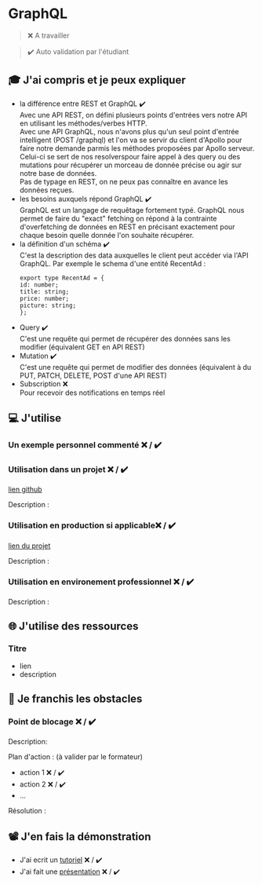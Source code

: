 # GraphQL

> ❌ A travailler

> ✔️ Auto validation par l'étudiant

## 🎓 J'ai compris et je peux expliquer

- la différence entre REST et GraphQL ✔️ <br/>
  Avec une API REST, on défini plusieurs points d'entrées vers notre API en utilisant les méthodes/verbes HTTP.<br/>
  Avec une API GraphQL, nous n'avons plus qu'un seul point d'entrée intelligent (POST /graphql) et l'on va se servir du client d'Apollo pour faire notre demande parmis les méthodes proposées par Apollo serveur. Celui-ci se sert de nos resolverspour faire appel à des query ou des mutations pour récupérer un morceau de donnée précise ou agir sur notre base de données.
  <br />
  Pas de typage en REST, on ne peux pas connaître en avance les données reçues.
  <br/>
- les besoins auxquels répond GraphQL ✔️ <br/>
  GraphQL est un langage de requêtage fortement typé. GraphQL nous permet de faire du "exact" fetching on répond à la contrainte d'overfetching de données en REST en précisant exactement pour chaque besoin quelle donnée l'on souhaite récupérer.
  <br/>
- la définition d'un schéma ✔️ <br/>
  C'est la description des data auxquelles le client peut accéder via l'API GraphQL. Par exemple le schema d'une entité RecentAd : <br/>
  ```
  export type RecentAd = {
  id: number;
  title: string;
  price: number;
  picture: string;
  };
  ```
- Query ✔️ <br/>
  C'est une requête qui permet de récupérer des données sans les modifier (équivalent GET en API REST) <br/>
- Mutation ✔️ <br/>
  C'est une requête qui permet de modifier des données (équivalent à du PUT, PATCH, DELETE, POST d'une API REST)
  <br/>
- Subscription ❌ <br/>
  Pour recevoir des notifications en temps réel
  <br/>

## 💻 J'utilise

### Un exemple personnel commenté ❌ / ✔️

### Utilisation dans un projet ❌ / ✔️

[lien github](...)

Description :

### Utilisation en production si applicable❌ / ✔️

[lien du projet](...)

Description :

### Utilisation en environement professionnel ❌ / ✔️

Description :

## 🌐 J'utilise des ressources

### Titre

- lien
- description

## 🚧 Je franchis les obstacles

### Point de blocage ❌ / ✔️

Description:

Plan d'action : (à valider par le formateur)

- action 1 ❌ / ✔️
- action 2 ❌ / ✔️
- ...

Résolution :

## 📽️ J'en fais la démonstration

- J'ai ecrit un [tutoriel](...) ❌ / ✔️
- J'ai fait une [présentation](...) ❌ / ✔️
